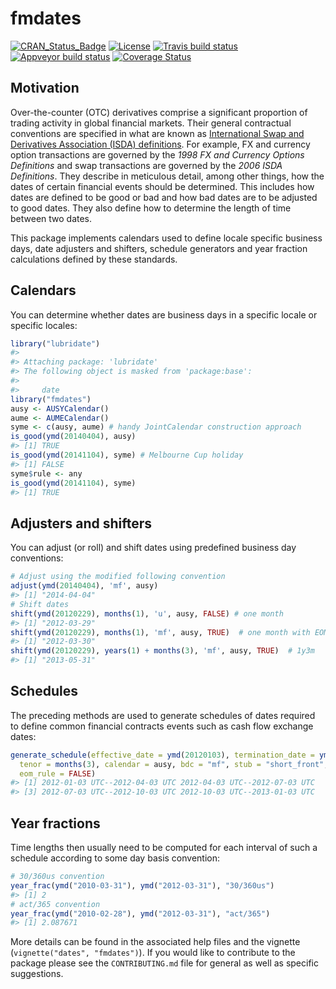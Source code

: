 
<!-- README.md is generated from README.Rmd. Please edit that file -->
fmdates
=======

[![CRAN\_Status\_Badge](http://www.r-pkg.org/badges/version/fmdates)](https://cran.r-project.org/package=fmdates) [![License](https://img.shields.io/badge/license-GPL--2-blue.svg)](http://choosealicense.com/licenses/gpl-2.0/) [![Travis build status](https://travis-ci.org/imanuelcostigan/fmdates.svg?branch=master)](https://travis-ci.org/imanuelcostigan/fmdates) [![Appveyor build status](https://ci.appveyor.com/api/projects/status/i8io32eoft5rsb6n/branch/master?svg=true)](https://ci.appveyor.com/project/imanuelcostigan/fmdates/branch/master) [![Coverage Status](https://img.shields.io/codecov/c/github/imanuelcostigan/fmdates/master.svg)](https://codecov.io/github/imanuelcostigan/fmdates?branch=master)

Motivation
----------

Over-the-counter (OTC) derivatives comprise a significant proportion of trading activity in global financial markets. Their general contractual conventions are specified in what are known as [International Swap and Derivatives Association (ISDA) definitions](http://www.isda.org/publications/isdadefslist.aspx). For example, FX and currency option transactions are governed by the *1998 FX and Currency Options Definitions* and swap transactions are governed by the *2006 ISDA Definitions*. They describe in meticulous detail, among other things, how the dates of certain financial events should be determined. This includes how dates are defined to be good or bad and how bad dates are to be adjusted to good dates. They also define how to determine the length of time between two dates.

This package implements calendars used to define locale specific business days, date adjusters and shifters, schedule generators and year fraction calculations defined by these standards.

Calendars
---------

You can determine whether dates are business days in a specific locale or specific locales:

``` r
library("lubridate")
#> 
#> Attaching package: 'lubridate'
#> The following object is masked from 'package:base':
#> 
#>     date
library("fmdates")
ausy <- AUSYCalendar()
aume <- AUMECalendar()
syme <- c(ausy, aume) # handy JointCalendar construction approach
is_good(ymd(20140404), ausy)
#> [1] TRUE
is_good(ymd(20141104), syme) # Melbourne Cup holiday
#> [1] FALSE
syme$rule <- any
is_good(ymd(20141104), syme)
#> [1] TRUE
```

Adjusters and shifters
----------------------

You can adjust (or roll) and shift dates using predefined business day conventions:

``` r
# Adjust using the modified following convention
adjust(ymd(20140404), 'mf', ausy)
#> [1] "2014-04-04"
# Shift dates
shift(ymd(20120229), months(1), 'u', ausy, FALSE) # one month
#> [1] "2012-03-29"
shift(ymd(20120229), months(1), 'mf', ausy, TRUE)  # one month with EOM rule
#> [1] "2012-03-30"
shift(ymd(20120229), years(1) + months(3), 'mf', ausy, TRUE)  # 1y3m
#> [1] "2013-05-31"
```

Schedules
---------

The preceding methods are used to generate schedules of dates required to define common financial contracts events such as cash flow exchange dates:

``` r
generate_schedule(effective_date = ymd(20120103), termination_date = ymd(20130103), 
  tenor = months(3), calendar = ausy, bdc = "mf", stub = "short_front", 
  eom_rule = FALSE)
#> [1] 2012-01-03 UTC--2012-04-03 UTC 2012-04-03 UTC--2012-07-03 UTC
#> [3] 2012-07-03 UTC--2012-10-03 UTC 2012-10-03 UTC--2013-01-03 UTC
```

Year fractions
--------------

Time lengths then usually need to be computed for each interval of such a schedule according to some day basis convention:

``` r
# 30/360us convention
year_frac(ymd("2010-03-31"), ymd("2012-03-31"), "30/360us")
#> [1] 2
# act/365 convention
year_frac(ymd("2010-02-28"), ymd("2012-03-31"), "act/365")
#> [1] 2.087671
```

More details can be found in the associated help files and the vignette (`vignette("dates", "fmdates")`). If you would like to contribute to the package please see the `CONTRIBUTING.md` file for general as well as specific suggestions.
